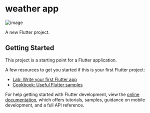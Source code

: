 # weather app

![image](https://github.com/moniruzzaman76/Weather-App-using-Api/assets/107347380/f8c7a280-3a0d-4258-a2ee-b345dc0cd905)

A new Flutter project.

## Getting Started

This project is a starting point for a Flutter application.

A few resources to get you started if this is your first Flutter project:

- [Lab: Write your first Flutter app](https://docs.flutter.dev/get-started/codelab)
- [Cookbook: Useful Flutter samples](https://docs.flutter.dev/cookbook)

For help getting started with Flutter development, view the
[online documentation](https://docs.flutter.dev/), which offers tutorials,
samples, guidance on mobile development, and a full API reference.
